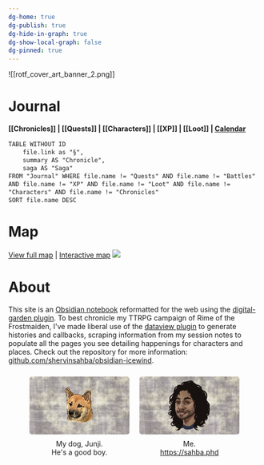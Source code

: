 ```yaml
---
dg-home: true
dg-publish: true
dg-hide-in-graph: true
dg-show-local-graph: false
dg-pinned: true
---
```

![[rotf_cover_art_banner_2.png]]

# Journal
**[[Chronicles]] | [[Quests]] |  [[Characters]] | [[XP]] | [[Loot]] | [Calendar](https://app.fantasy-calendar.com/calendars/38f9e3f5098bac1f655a4fb4241f35eb)**

```dataview
TABLE WITHOUT ID 
	file.link as "§",
	summary AS "Chronicle",
	saga AS "Saga" 
FROM "Journal" WHERE file.name != "Quests" AND file.name != "Battles" AND file.name != "XP" AND file.name != "Loot" AND file.name != "Characters" AND file.name != "Chronicles"
SORT file.name DESC
```

# Map 
[View full map](https://i.imgur.com/tQSddcj.jpeg) | [Interactive map](https://www.aidedd.org/atlas/index.php?map=I&l=1)
[![](https://i.imgur.com/tQSddcj.jpeg)](https://i.imgur.com/tQSddcj.jpeg)

# About
This site is an [Obsidian notebook](https://obsidian.md) reformatted for the web using the [digital-garden plugin](https://github.com/oleeskild/obsidian-digital-garden). To best chronicle my TTRPG campaign of Rime of the Frostmaiden, I've made liberal use of the [dataview plugin](https://blacksmithgu.github.io/obsidian-dataview/) to generate histories and callbacks, scraping information from my session notes to populate all the pages you see detailing happenings for characters and places. Check out the repository for more information: [github.com/shervinsahba/obsidian-icewind](https://github.com/shervinsahba/obsidian-icewind).

<div style="display: flex; flex-wrap: wrap; align-items: center; justify-content: center;">
	<div style="display: flex; flex-direction: column; justify-content: center;align-items:center;">
		<img style="padding: 10px; border-radius: 15px;"  src="https://raw.githubusercontent.com/shervinsahba/obsidian-icewind/main/_attachments/slate_junji.png" />
		<center>My dog, Junji.<br>He's a good boy.</center>
	</div>
	<div style="display: flex; flex-direction: column; justify-content: center;align-items: center">
		<img style="padding: 10px; border-radius: 15px;" src="https://raw.githubusercontent.com/shervinsahba/obsidian-icewind/main/_attachments/slate_chum.png" />
			Me.<a href="https://syleria.netlify.app/">https://sahba.phd</a>
	</div>
</div>